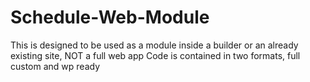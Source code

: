 # Schedule-Web-Module

This is designed to be used as a module inside a builder or an already existing site, NOT a full web app 
Code is contained in two formats, full custom and wp ready
